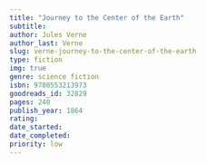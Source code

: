 ```yaml
---
title: "Journey to the Center of the Earth"
subtitle: 
author: Jules Verne
author_last: Verne
slug: verne-journey-to-the-center-of-the-earth
type: fiction
img: true
genre: science fiction 
isbn: 9780553213973
goodreads_id: 32829
pages: 240
publish_year: 1864
rating: 
date_started:
date_completed:
priority: low
---
```


